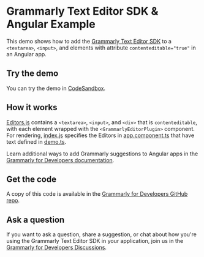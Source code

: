 # Grammarly Text Editor SDK & Angular Example

This demo shows how to add the [Grammarly Text Editor SDK](https://developer.grammarly.com/) to a `<textarea>`, `<input>`, and elements with attribute `contenteditable="true"` in an Angular app.

## Try the demo

You can try the demo in [CodeSandbox](https://codesandbox.io/s/github/grammarly/javascript-plugin/tree/main/examples/editor-sdk-angular).

## How it works

[Editors.js](./src/Editors.js) contains a `<textarea>`, `<input>`, and `<div>` that is `contenteditable`, with each element wrapped with the `<GrammarlyEditorPlugin>` component. For rendering, [index.js](./src/index.js) specifies the Editors in [app.component.ts](./src/app/app.component.ts.js) that have text defined in [demo.ts](./src/demo.ts).

Learn additional ways to add Grammarly suggestions to Angular apps in the [Grammarly for Developers documentation](https://developer.grammarly.com/docs/editor-sdk).

## Get the code

A copy of this code is available in the [Grammarly for Developers GitHub repo](https://github.com/grammarly/grammarly-for-developers/tree/main/examples/editor-sdk-angular).

## Ask a question

If you want to ask a question, share a suggestion, or chat about how you're using the Grammarly Text Editor SDK in your application, join us in the [Grammarly for Developers Discussions](https://github.com/grammarly/grammarly-for-developers/discussions).

